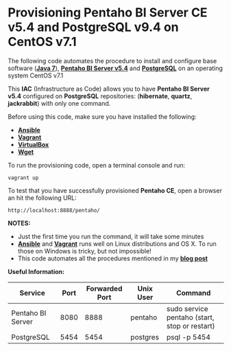 # Provisioning Pentaho BI Server CE v5.4 and PostgreSQL v9.4 on CentOS v7.1
The following code automates the procedure to install and configure base software ([**Java 7**](http://www.oracle.com/technetwork/java/javase/downloads/index.html)),  [**Pentaho BI Server v5.4**](http://sourceforge.net/projects/pentaho/files/Business%20Intelligence%20Server/5.4/) and [**PostgreSQL**](http://www.postgresql.org/download/) on an operating system CentOS v7.1

This **IAC** (Infrastructure as Code) allows you to have **Pentaho BI Server v5.4** configured on **PostgreSQL** repositories: (**hibernate**, **quartz**, **jackrabbit**) with only one command.

Before using this code, make sure you have installed the following:
* [**Ansible**](http://docs.ansible.com/ansible/intro_installation.html)
* [**Vagrant**](https://www.vagrantup.com/docs/installation/)
* [**VirtualBox**](https://www.virtualbox.org/)
* [**Wget**](https://www.gnu.org/software/wget/)

To run the provisioning code, open a terminal console and run:
```sh-session
vagrant up
```
To test that you have successfully provisioned **Pentaho CE**, open a browser an hit the following URL:
```sh-session
http://localhost:8888/pentaho/
```

**NOTES:**
* Just the first time you run the command, it will take some minutes
* [**Ansible**](http://www.ansible.com/) and [**Vagrant**](http://www.vagrantup.com/) runs well on Linux distributions and OS X. To run those on Windows is tricky, but not impossible!
* This code automates all the procedures mentioned in my [**blog post**](https://translate.google.com/translate?hl=en&sl=auto&tl=en&u=http%3A%2F%2Fingmmurillo-dwh-bi.blogspot.com%2F2014%2F10%2Fconfiguracion-de-pentaho-bi-server-52.html)

**Useful Information:**

| Service           | Port | Forwarded Port  | Unix User | Command                                        |
| ----------------- | ---- | --------------- | --------- | ---------------------------------------------- |
| Pentaho BI Server | 8080 | 8888            | pentaho   | sudo service pentaho (start, stop or restart)  |
| PostgreSQL        | 5454 | 5454            | postgres  | psql -p 5454                                   |

